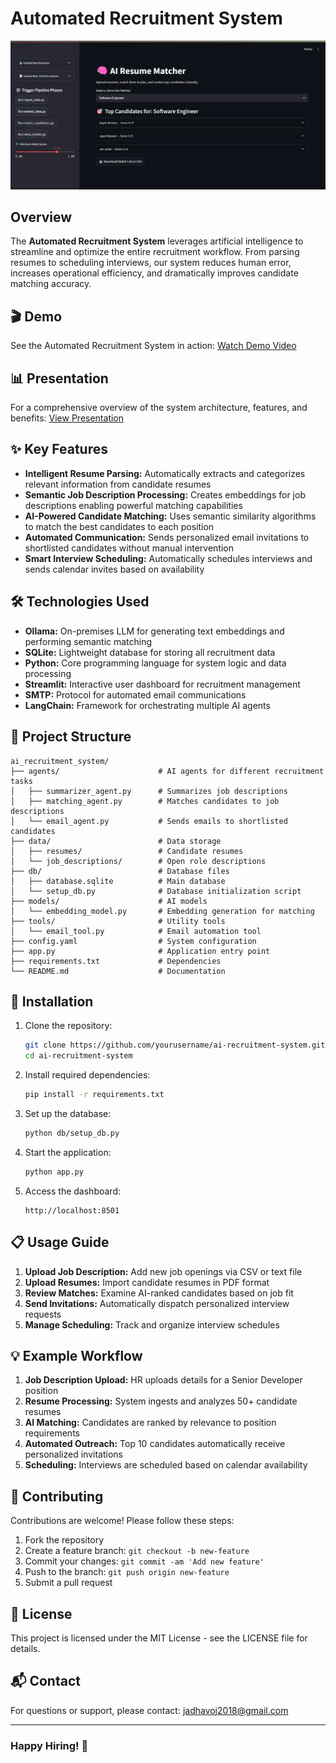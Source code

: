 # Automated Recruitment System

![Recruitment System Banner](data/image.png)

## Overview

The **Automated Recruitment System** leverages artificial intelligence to streamline and optimize the entire recruitment workflow. From parsing resumes to scheduling interviews, our system reduces human error, increases operational efficiency, and dramatically improves candidate matching accuracy.

## 🎬 Demo

See the Automated Recruitment System in action:
[Watch Demo Video](https://www.youtube.com/watch?v=YPTta5zi6nM)

## 📊 Presentation

For a comprehensive overview of the system architecture, features, and benefits:
[View Presentation](https://docs.google.com/presentation/d/14YcSTTayUYbQEn-j36TBZ2xKBY4WxfpS/edit)

## ✨ Key Features

- **Intelligent Resume Parsing:** Automatically extracts and categorizes relevant information from candidate resumes
- **Semantic Job Description Processing:** Creates embeddings for job descriptions enabling powerful matching capabilities
- **AI-Powered Candidate Matching:** Uses semantic similarity algorithms to match the best candidates to each position
- **Automated Communication:** Sends personalized email invitations to shortlisted candidates without manual intervention
- **Smart Interview Scheduling:** Automatically schedules interviews and sends calendar invites based on availability

## 🛠️ Technologies Used

- **Ollama:** On-premises LLM for generating text embeddings and performing semantic matching
- **SQLite:** Lightweight database for storing all recruitment data
- **Python:** Core programming language for system logic and data processing
- **Streamlit:** Interactive user dashboard for recruitment management
- **SMTP:** Protocol for automated email communications
- **LangChain:** Framework for orchestrating multiple AI agents

## 📁 Project Structure

```
ai_recruitment_system/
├── agents/                      # AI agents for different recruitment tasks
│   ├── summarizer_agent.py      # Summarizes job descriptions
│   ├── matching_agent.py        # Matches candidates to job descriptions
│   └── email_agent.py           # Sends emails to shortlisted candidates
├── data/                        # Data storage
│   ├── resumes/                 # Candidate resumes
│   └── job_descriptions/        # Open role descriptions
├── db/                          # Database files
│   ├── database.sqlite          # Main database
│   └── setup_db.py              # Database initialization script
├── models/                      # AI models
│   └── embedding_model.py       # Embedding generation for matching
├── tools/                       # Utility tools
│   └── email_tool.py            # Email automation tool
├── config.yaml                  # System configuration
├── app.py                       # Application entry point
├── requirements.txt             # Dependencies
└── README.md                    # Documentation
```

## 🚀 Installation

1. Clone the repository:
   ```bash
   git clone https://github.com/yourusername/ai-recruitment-system.git
   cd ai-recruitment-system
   ```

2. Install required dependencies:
   ```bash
   pip install -r requirements.txt
   ```

3. Set up the database:
   ```bash
   python db/setup_db.py
   ```

4. Start the application:
   ```bash
   python app.py
   ```

5. Access the dashboard:
   ```
   http://localhost:8501
   ```

## 📋 Usage Guide

1. **Upload Job Description:** Add new job openings via CSV or text file
2. **Upload Resumes:** Import candidate resumes in PDF format
3. **Review Matches:** Examine AI-ranked candidates based on job fit
4. **Send Invitations:** Automatically dispatch personalized interview requests
5. **Manage Scheduling:** Track and organize interview schedules

## 💡 Example Workflow

1. **Job Description Upload:** HR uploads details for a Senior Developer position
2. **Resume Processing:** System ingests and analyzes 50+ candidate resumes
3. **AI Matching:** Candidates are ranked by relevance to position requirements
4. **Automated Outreach:** Top 10 candidates automatically receive personalized invitations
5. **Scheduling:** Interviews are scheduled based on calendar availability

## 🤝 Contributing

Contributions are welcome! Please follow these steps:

1. Fork the repository
2. Create a feature branch: `git checkout -b new-feature`
3. Commit your changes: `git commit -am 'Add new feature'`
4. Push to the branch: `git push origin new-feature`
5. Submit a pull request

## 📜 License

This project is licensed under the MIT License - see the LICENSE file for details.

## 📬 Contact

For questions or support, please contact: jadhavoj2018@gmail.com

---

### Happy Hiring! 🚀
